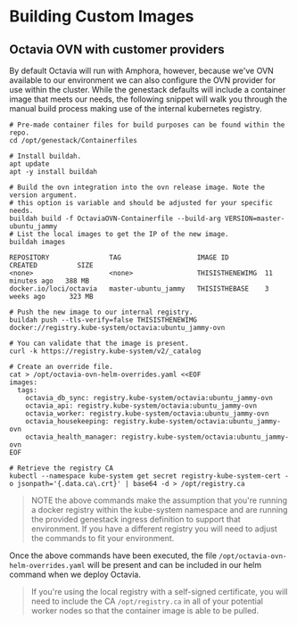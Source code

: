 # Building Custom Images

## Octavia OVN with customer providers

By default Octavia will run with Amphora, however, because we've OVN available to our environment we can also configure the OVN provider for use within the cluster. While the genestack defaults will include a container image that meets our needs, the following snippet will walk you through the manual build process making use of the internal kubernetes registry.

``` shell
# Pre-made container files for build purposes can be found within the repo.
cd /opt/genestack/Containerfiles

# Install buildah.
apt update
apt -y install buildah

# Build the ovn integration into the ovn release image. Note the version argument.
# this option is variable and should be adjusted for your specific needs.
buildah build -f OctaviaOVN-Containerfile --build-arg VERSION=master-ubuntu_jammy
# List the local images to get the IP of the new image.
buildah images

REPOSITORY               TAG                   IMAGE ID         CREATED          SIZE
<none>                   <none>                THISISTHENEWIMG  11 minutes ago   388 MB
docker.io/loci/octavia   master-ubuntu_jammy   THISISTHEBASE    3 weeks ago      323 MB

# Push the new image to our internal registry.
buildah push --tls-verify=false THISISTHENEWIMG docker://registry.kube-system/octavia:ubuntu_jammy-ovn

# You can validate that the image is present.
curl -k https://registry.kube-system/v2/_catalog

# Create an override file.
cat > /opt/octavia-ovn-helm-overrides.yaml <<EOF
images:
  tags:
    octavia_db_sync: registry.kube-system/octavia:ubuntu_jammy-ovn
    octavia_api: registry.kube-system/octavia:ubuntu_jammy-ovn
    octavia_worker: registry.kube-system/octavia:ubuntu_jammy-ovn
    octavia_housekeeping: registry.kube-system/octavia:ubuntu_jammy-ovn
    octavia_health_manager: registry.kube-system/octavia:ubuntu_jammy-ovn
EOF

# Retrieve the registry CA
kubectl --namespace kube-system get secret registry-kube-system-cert -o jsonpath='{.data.ca\.crt}' | base64 -d > /opt/registry.ca
```

> NOTE the above commands make the assumption that you're running a docker registry within the kube-system namespace and are running the provided genestack ingress definition to support that environment. If you have a different registry you will need to adjust the commands to fit your environment.

Once the above commands have been executed, the file `/opt/octavia-ovn-helm-overrides.yaml` will be present and can be included in our helm command when we deploy Octavia.

> If you're using the local registry with a self-signed certificate, you will need to include the CA `/opt/registry.ca` in all of your potential worker nodes so that the container image is able to be pulled.

